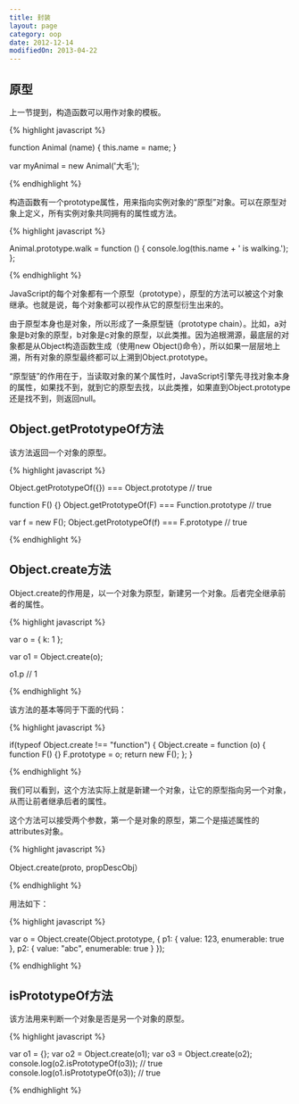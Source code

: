 ```yaml
---
title: 封装
layout: page
category: oop
date: 2012-12-14
modifiedOn: 2013-04-22
---
```


## 原型

上一节提到，构造函数可以用作对象的模板。

{% highlight javascript %}

function Animal (name) {
  this.name = name;
}

var myAnimal = new Animal('大毛');

{% endhighlight %}

构造函数有一个prototype属性，用来指向实例对象的“原型”对象。可以在原型对象上定义，所有实例对象共同拥有的属性或方法。

{% highlight javascript %}

Animal.prototype.walk = function () {
  console.log(this.name + ' is walking.');
};

{% endhighlight %}

JavaScript的每个对象都有一个原型（prototype），原型的方法可以被这个对象继承。也就是说，每个对象都可以视作从它的原型衍生出来的。

由于原型本身也是对象，所以形成了一条原型链（prototype chain）。比如，a对象是b对象的原型，b对象是c对象的原型，以此类推。因为追根溯源，最底层的对象都是从Object构造函数生成（使用new Object()命令），所以如果一层层地上溯，所有对象的原型最终都可以上溯到Object.prototype。

“原型链”的作用在于，当读取对象的某个属性时，JavaScript引擎先寻找对象本身的属性，如果找不到，就到它的原型去找，以此类推，如果直到Object.prototype还是找不到，则返回null。

## Object.getPrototypeOf方法

该方法返回一个对象的原型。

{% highlight javascript %}

Object.getPrototypeOf({}) === Object.prototype
// true

function F() {}
Object.getPrototypeOf(F) === Function.prototype
// true

var f = new F();
Object.getPrototypeOf(f) === F.prototype
// true
	
{% endhighlight %}

## Object.create方法

Object.create的作用是，以一个对象为原型，新建另一个对象。后者完全继承前者的属性。

{% highlight javascript %}

var o = { k: 1 };

var o1 = Object.create(o);

o1.p
// 1 

{% endhighlight %}

该方法的基本等同于下面的代码：

{% highlight javascript %}

if(typeof Object.create !== "function") {
    Object.create = function (o) {
        function F() {}
        F.prototype = o;
        return new F();
    };
}

{% endhighlight %}

我们可以看到，这个方法实际上就是新建一个对象，让它的原型指向另一个对象，从而让前者继承后者的属性。

这个方法可以接受两个参数，第一个是对象的原型，第二个是描述属性的attributes对象。

{% highlight javascript %}

Object.create(proto, propDescObj）

{% endhighlight %}

用法如下：

{% highlight javascript %}

var o = Object.create(Object.prototype, {
        p1: { value: 123, enumerable: true },
        p2: { value: "abc", enumerable: true }
});

{% endhighlight %}

## isPrototypeOf方法

该方法用来判断一个对象是否是另一个对象的原型。

{% highlight javascript %}

var o1 = {};
var o2 = Object.create(o1);
var o3 = Object.create(o2);
console.log(o2.isPrototypeOf(o3)); // true
console.log(o1.isPrototypeOf(o3)); // true

{% endhighlight %}

